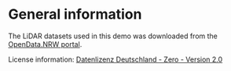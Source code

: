 # General information

The LiDAR datasets used in this demo was downloaded from the [OpenData.NRW portal](https://www.opengeodata.nrw.de/produkte/geobasis/hm/bdom50_las/bdom50_las/).

License information: [Datenlizenz Deutschland - Zero - Version 2.0](https://www.govdata.de/dl-de/zero-2-0)

